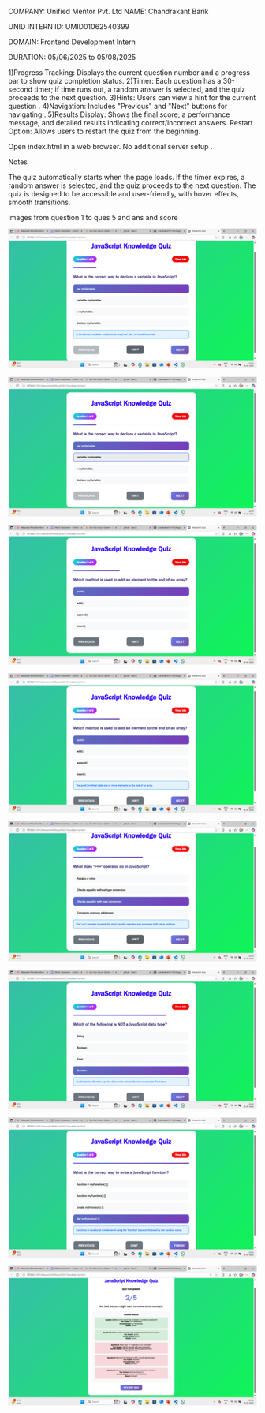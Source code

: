 COMPANY: Unified Mentor Pvt. Ltd
NAME: Chandrakant Barik

UNID INTERN ID:  UMID01062540399

DOMAIN: Frontend Development Intern

DURATION: 05/06/2025 to 05/08/2025

<!-- Responsive Design: Adapts to different screen sizes, ensuring a seamless experience on both desktop and mobile devices. -->


1)Progress Tracking: Displays the current question number and a progress bar to show quiz completion status.
2)Timer: Each question has a 30-second timer; if time runs out, a random answer is selected, and the quiz proceeds to the next question.
3)Hints: Users can view a hint for the current question .
4)Navigation: Includes "Previous" and "Next" buttons for navigating .
5)Results Display: Shows the final score, a performance message, and detailed results indicating correct/incorrect answers.
Restart Option: Allows users to restart the quiz from the beginning.

<!--
HOW TO RUN -->

Open index.html in a web browser. No additional server setup .

Notes

The quiz automatically starts when the page loads.
If the timer expires, a random answer is selected, and the quiz proceeds to the next question.
The quiz is designed to be accessible and user-friendly, with hover effects, smooth transitions.



images  from question 1 to ques 5 and ans and score


![alt text](<Screenshot (146).png>)

![alt text](<Screenshot (145).png>)


![alt text](<Screenshot (147).png>)


![alt text](<Screenshot (148).png>)



![alt text](<Screenshot (149).png>)




![alt text](<Screenshot (150).png>)




![alt text](<Screenshot (151).png>)


![alt text](<Screenshot (152).png>)
